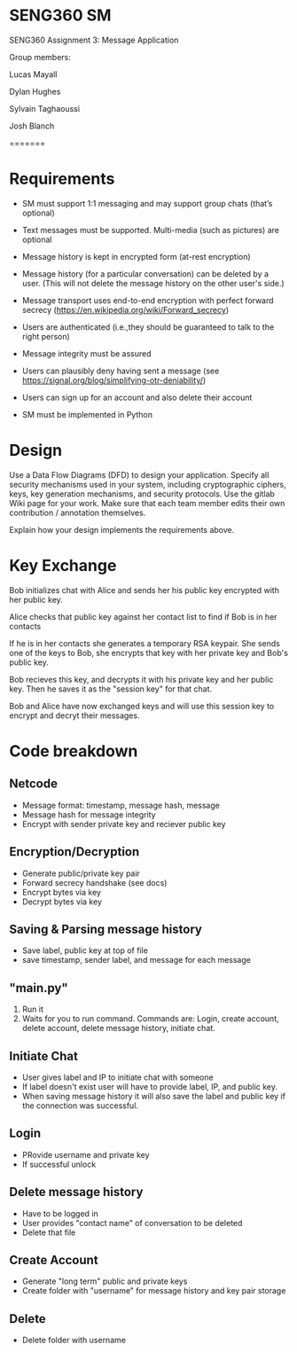 
# SENG360 SM

SENG360 Assignment 3: Message Application

Group members:

Lucas Mayall

Dylan Hughes

Sylvain Taghaoussi

Josh Blanch

=======
# Requirements
- SM must support 1:1 messaging and may support group chats (that’s optional)

- Text messages must be supported. Multi-media (such as pictures) are optional

- Message history is kept in encrypted form (at-rest encryption)

- Message history (for a particular conversation) can be deleted by a user. (This will not delete the message history on the other user's side.)

- Message transport uses end-to-end encryption with perfect forward secrecy (https://en.wikipedia.org/wiki/Forward_secrecy)

- Users are authenticated (i.e.,they should be guaranteed to talk to the right person)

- Message integrity must be assured

- Users can plausibly deny having sent a message (see https://signal.org/blog/simplifying-otr-deniability/)

- Users can sign up for an account and also delete their account

- SM must be implemented in Python

# Design

Use a Data Flow Diagrams (DFD) to design your application. Specify all security mechanisms used in your system, including cryptographic ciphers, keys, key generation mechanisms, and security protocols. Use the gitlab Wiki page for your work. Make sure that each team member edits their own contribution / annotation themselves.

Explain how your design implements the requirements above.

# Key Exchange
Bob initializes chat with Alice and sends her his public key encrypted with her public key. 

Alice checks that public key against her contact list to find if Bob is in her contacts

If he is in her contacts she generates a temporary RSA keypair. She sends one of the keys to Bob, she encrypts that key with her private key and Bob's public key.

Bob recieves this key, and decrypts it with his private key and her public key. Then he saves it as the "session key" for that chat. 

Bob and Alice have now exchanged keys and will use this session key to encrypt and decryt their messages.

# Code breakdown
## Netcode
- Message format: timestamp, message hash, message
- Message hash for message integrity
- Encrypt with sender private key and reciever public key
## Encryption/Decryption
- Generate public/private key pair
- Forward secrecy handshake (see docs)
- Encrypt bytes via key
- Decrypt bytes via key

## Saving & Parsing message history
- Save label, public key at top of file
- save timestamp, sender label, and message for each message


## "main.py"
1. Run it
2. Waits for you to run command.
Commands are: Login, create account, delete account, delete message history, initiate chat.

## Initiate Chat
- User gives label and IP to initiate chat with someone 
- If label doesn't exist user will have to provide label, IP, and public key.
- When saving message history it will also save the label and public key if the connection was successful.

## Login
- PRovide username and private key
- If successful unlock

## Delete message history
- Have to be logged in
- User provides "contact name" of conversation to be deleted
- Delete that file

## Create Account
- Generate "long term" public and private keys
- Create folder with "username" for message history and key pair storage

## Delete
- Delete folder with username



